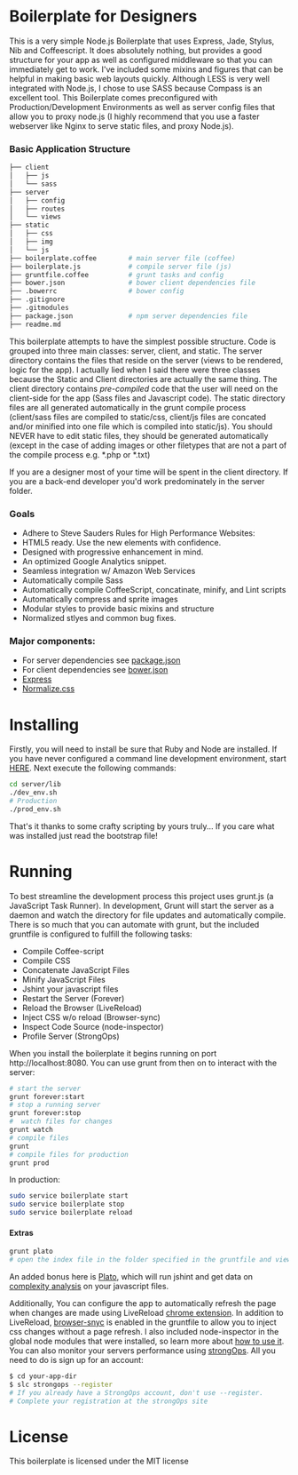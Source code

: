 # Boilerplate for Designers 
This is a very simple Node.js Boilerplate that uses Express, Jade, Stylus, Nib and Coffeescript. It does absolutely nothing, but provides a good structure for your app as well as configured middleware so that you can immediately get to work. I've included some mixins and figures that can be helpful in making basic web layouts quickly. Although LESS is very well integrated with Node.js, I chose to use SASS because Compass is an excellent tool. This Boilerplate comes preconfigured with Production/Development Environments as well as server config files that allow you to proxy node.js (I highly recommend that you use a faster webserver like Nginx to serve static files, and proxy Node.js).

### Basic Application Structure
```sh
├── client
│   ├── js
│   └── sass
├── server
│   ├── config
│   ├── routes
│   └── views
├── static
│   ├── css
│   ├── img
│   └── js
├── boilerplate.coffee        # main server file (coffee)
├── boilerplate.js            # compile server file (js)
├── gruntfile.coffee          # grunt tasks and config
├── bower.json                # bower client dependencies file
├── .bowerrc                  # bower config
├── .gitignore
├── .gitmodules
├── package.json              # npm server dependencies file
├── readme.md
```

This boilerplate attempts to have the simplest possible structure. Code is grouped into three main classes: server, client, and static. The server directory contains the files that reside on the server (views to be rendered, logic for the app). I actually lied when I said there were three classes because the Static and Client directories are actually the same thing. The client directory contains *pre-compiled* code that the user will need on the client-side for the app (Sass files and Javascript code). The static directory files are all generated automatically in the grunt compile process (client/sass files are compiled to static/css, client/js files are concated and/or minified into one file which is compiled into static/js). You should NEVER have to edit static files, they should be generated automatically (except in the case of adding images or other filetypes that are not a part of the compile process e.g. *.php or *.txt)

If you are a designer most of your time will be spent in the client directory. If you are a back-end developer you'd work predominately in the server folder.
### Goals

* Adhere to Steve Sauders Rules for High Performance Websites:
* HTML5 ready. Use the new elements with confidence.
* Designed with progressive enhancement in mind.
* An optimized Google Analytics snippet.
* Seamless integration w/ Amazon Web Services
* Automatically compile Sass
* Automatically compile CoffeeScript, concatinate, minify, and Lint scripts
* Automatically compress and sprite images
* Modular styles to provide basic mixins and structure
* Normalized stlyes  and common bug fixes.

### Major components:

* For server dependencies see [package.json](https://github.com/cdrake757/boilerplate/blob/master/package.json)
* For client dependencies see [bower.json](https://github.com/cdrake757/boilerplate/blob/master/bower.json)
* [Express](http://expressjs.com/guide.html)
* [Normalize.css](http://necolas.github.io/normalize.css/)

# Installing

Firstly, you will need to  install be sure that Ruby and Node are installed. If you have never configured a command line development environment, start [HERE](https://github.com/cdrake757/boilerplate/tree/master/tutorials#environment). Next execute the following commands:

```sh
cd server/lib
./dev_env.sh
# Production
./prod_env.sh
```
That's it thanks to some crafty scripting by yours truly... If you care what was installed just read the bootstrap file!
# Running
To best streamline the development process this project uses grunt.js (a JavaScript Task Runner). In development, Grunt will start the server as a daemon and watch the directory for file updates and automatically compile. There is so much that you can automate with grunt, but the included gruntfile is configured to fulfill the following tasks:

* Compile Coffee-script
* Compile CSS 
* Concatenate JavaScript Files
* Minify JavaScript Files
* Jshint your javascript files
* Restart the Server (Forever)
* Reload the Browser (LiveReload)
* Inject CSS w/o reload (Browser-sync)
* Inspect Code Source (node-inspector)
* Profile Server (StrongOps)

When you install the boilerplate it begins running on port http://localhost:8080. You can use grunt from then on to interact with the server:
```sh
# start the server
grunt forever:start
# stop a running server
grunt forever:stop 
#  watch files for changes
grunt watch
# compile files
grunt
# compile files for production
grunt prod 
```
In production:

```sh
sudo service boilerplate start
sudo service boilerplate stop
sudo service boilerplate reload
```
#### Extras
```sh
grunt plato
# open the index file in the folder specified in the gruntfile and view report
```
An added bonus here is [Plato](https://github.com/jsoverson/plato), which will run jshint and get data on [complexity analysis](http://jsoverson.github.io/plato/examples/jquery/) on your javascript files.

Additionally, You can configure the app to automatically refresh the page when changes are made using LiveReload [chrome extension](https://chrome.google.com/webstore/detail/livereload/jnihajbhpnppcggbcgedagnkighmdlei). In addition to LiveReload, [browser-snyc](https://github.com/shakyShane/grunt-browser-sync) is enabled in the gruntfile to allow you to inject css changes without a page refresh. I also included node-inspector in the global node modules that were installed, so learn more about [how to use it](https://github.com/node-inspector/node-inspector). 
You can also monitor your servers performance using [strongOps](http://strongloop.com/node-js-performance/strongops/). All you need to do is sign up for an account:
```sh
$ cd your-app-dir
$ slc strongops --register
# If you already have a StrongOps account, don't use --register.
# Complete your registration at the strongOps site
```

# License
This boilerplate is licensed under the MIT license
